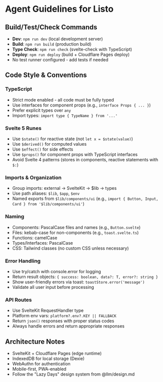 # Agent Guidelines for Listo

## Build/Test/Check Commands
- **Dev**: `npm run dev` (local development server)
- **Build**: `npm run build` (production build)
- **Type Check**: `npm run check` (svelte-check with TypeScript)
- **Deploy**: `npm run deploy` (build + Cloudflare Pages deploy)
- No test runner configured - add tests if needed

## Code Style & Conventions

### TypeScript
- Strict mode enabled - all code must be fully typed
- Use interfaces for component props (e.g., `interface Props { ... }`)
- Prefer explicit types over `any`
- Import types: `import type { TypeName } from '...'`

### Svelte 5 Runes
- Use `$state()` for reactive state (not `let x = $state(value)`)
- Use `$derived()` for computed values
- Use `$effect()` for side effects
- Use `$props()` for component props with TypeScript interfaces
- Avoid Svelte 4 patterns (stores in components, reactive statements with `$:`)

### Imports & Organization
- Group imports: external → SvelteKit → $lib → types
- Use path aliases: `$lib`, `$app`, `$env`
- Named exports from `$lib/components/ui` (e.g., `import { Button, Input, Card } from '$lib/components/ui'`)

### Naming
- Components: PascalCase files and names (e.g., `Button.svelte`)
- Files: kebab-case for non-components (e.g., `toast.svelte.ts`)
- Functions: camelCase
- Types/Interfaces: PascalCase
- CSS: Tailwind classes (no custom CSS unless necessary)

### Error Handling
- Use try/catch with console.error for logging
- Return result objects: `{ success: boolean, data?: T, error?: string }`
- Show user-friendly errors via toast: `toastStore.error('message')`
- Validate all user input before processing

### API Routes
- Use SvelteKit RequestHandler type
- Platform env vars: `platform?.env?.KEY || FALLBACK`
- Return `json()` responses with proper status codes
- Always handle errors and return appropriate responses

## Architecture Notes
- SvelteKit + Cloudflare Pages (edge runtime)
- IndexedDB for local storage (Dexie)
- WebAuthn for authentication
- Mobile-first, PWA-enabled
- Follow the "Lazy Days" design system from @llm/design.md
